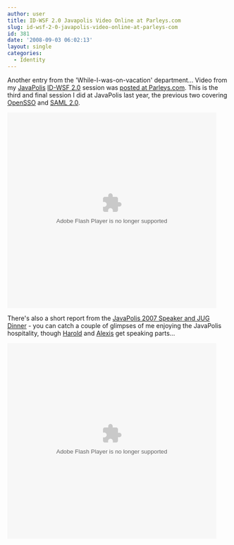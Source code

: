 ```yaml
---
author: user
title: ID-WSF 2.0 Javapolis Video Online at Parleys.com
slug: id-wsf-2-0-javapolis-video-online-at-parleys-com
id: 381
date: '2008-09-03 06:02:13'
layout: single
categories:
  - Identity
---
```


Another entry from the 'While-I-was-on-vacation' department... Video from my [JavaPolis](http://www.javapolis.com/confluence/display/JP07/Home) [ID-WSF 2.0](http://www.projectliberty.org/resource_center/specifications/liberty_alliance_id_wsf_2_0_specifications_including_errata_v1_0_updates) session was [posted at Parleys.com](http://www.parleys.com/display/PARLEYS/Home#title=Liberty%20Alliance%20ID-WSF%202.0;talk=16285726;slide=1). This is the third and final session I did at JavaPolis last year, the previous two covering [OpenSSO](http://blogs.sun.com/superpat/entry/opensso_javapolis_video_online_at) and [SAML 2.0](http://blogs.sun.com/superpat/entry/saml_2_0_javapolis_video).

<object width="474" height="443"><param name="movie" value="http://www.parleys.com/download/attachments/5443/parleysshare.swf?pageId=16285726"><param name="allowFullScreen" value="true"><param name="pageId" value="16285726"><embed src="http://www.parleys.com/download/attachments/5443/parleysshare.swf?pageId=16285726" type="application/x-shockwave-flash" allowfullscreen="true" width="474" height="443"></object>

There's also a short report from the [JavaPolis 2007 Speaker and JUG Dinner](http://www.parleys.com/display/PARLEYS/Home#title=JavaPolis%202007%20Speaker%20and%20JUG%20dinner;talk=18317313;slide=1) - you can catch a couple of glimpses of me enjoying the JavaPolis hospitality, though [Harold](http://weblogs.java.net/blog/haroldcarr/) and [Alexis](http://blogs.sun.com/alexismp/) get speaking parts...

<object width="474" height="443"><param name="movie" value="http://www.parleys.com/download/attachments/5443/parleysshare.swf?pageId=18317313"><param name="allowFullScreen" value="true"><param name="pageId" value="18317313"><embed src="http://www.parleys.com/download/attachments/5443/parleysshare.swf?pageId=18317313" type="application/x-shockwave-flash" allowfullscreen="true" width="474" height="443"></object>